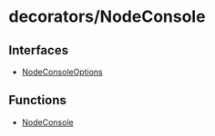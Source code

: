# decorators/NodeConsole

## Interfaces

- [NodeConsoleOptions](interfaces/NodeConsoleOptions.md)

## Functions

- [NodeConsole](functions/NodeConsole.md)
